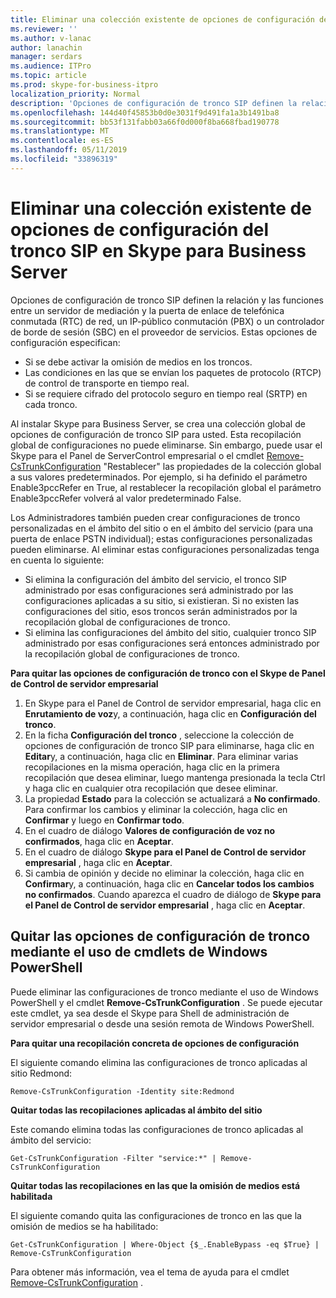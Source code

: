 ```yaml
---
title: Eliminar una colección existente de opciones de configuración del tronco SIP en Skype para Business Server
ms.reviewer: ''
ms.author: v-lanac
author: lanachin
manager: serdars
ms.audience: ITPro
ms.topic: article
ms.prod: skype-for-business-itpro
localization_priority: Normal
description: 'Opciones de configuración de tronco SIP definen la relación y las funciones entre un servidor de mediación y la puerta de enlace de telefónica conmutada (RTC) de red, un IP-público conmutación (PBX) o un controlador de borde de sesión (SBC) en el proveedor de servicios. '
ms.openlocfilehash: 144d40f45853b0d0e3031f9d491fa1a3b1491ba8
ms.sourcegitcommit: bb53f131fabb03a66f0d000f8ba668fbad190778
ms.translationtype: MT
ms.contentlocale: es-ES
ms.lasthandoff: 05/11/2019
ms.locfileid: "33896319"
---
```

# <a name="delete-an-existing-collection-of-sip-trunk-configuration-settings-in-skype-for-business-server"></a>Eliminar una colección existente de opciones de configuración del tronco SIP en Skype para Business Server

Opciones de configuración de tronco SIP definen la relación y las funciones entre un servidor de mediación y la puerta de enlace de telefónica conmutada (RTC) de red, un IP-público conmutación (PBX) o un controlador de borde de sesión (SBC) en el proveedor de servicios. Estas opciones de configuración especifican:

- Si se debe activar la omisión de medios en los troncos.
- Las condiciones en las que se envían los paquetes de protocolo (RTCP) de control de transporte en tiempo real.
- Si se requiere cifrado del protocolo seguro en tiempo real (SRTP) en cada tronco.

Al instalar Skype para Business Server, se crea una colección global de opciones de configuración de tronco SIP para usted. Esta recopilación global de configuraciones no puede eliminarse. Sin embargo, puede usar el Skype para el Panel de ServerControl empresarial o el cmdlet [Remove-CsTrunkConfiguration](https://docs.microsoft.com/en-us/powershell/module/skype/Remove-CsTrunkConfiguration) "Restablecer" las propiedades de la colección global a sus valores predeterminados. Por ejemplo, si ha definido el parámetro Enable3pccRefer en True, al restablecer la recopilación global el parámetro Enable3pccRefer volverá al valor predeterminado False.

Los Administradores también pueden crear configuraciones de tronco personalizadas en el ámbito del sitio o en el ámbito del servicio (para una puerta de enlace PSTN individual); estas configuraciones personalizadas pueden eliminarse. Al eliminar estas configuraciones personalizadas tenga en cuenta lo siguiente:

- Si elimina la configuración del ámbito del servicio, el tronco SIP administrado por esas configuraciones será administrado por las configuraciones aplicadas a su sitio, si existieran. Si no existen las configuraciones del sitio, esos troncos serán administrados por la recopilación global de configuraciones de tronco.
- Si elimina las configuraciones del ámbito del sitio, cualquier tronco SIP administrado por esas configuraciones será entonces administrado por la recopilación global de configuraciones de tronco.

**Para quitar las opciones de configuración de tronco con el Skype de Panel de Control de servidor empresarial** 

1. En Skype para el Panel de Control de servidor empresarial, haga clic en **Enrutamiento de voz**y, a continuación, haga clic en **Configuración del tronco**.
2. En la ficha **Configuración del tronco** , seleccione la colección de opciones de configuración de tronco SIP para eliminarse, haga clic en **Editar**y, a continuación, haga clic en **Eliminar**. Para eliminar varias recopilaciones en la misma operación, haga clic en la primera recopilación que desea eliminar, luego mantenga presionada la tecla Ctrl y haga clic en cualquier otra recopilación que desee eliminar.
3. La propiedad **Estado** para la colección se actualizará a **No confirmado**. Para confirmar los cambios y eliminar la colección, haga clic en **Confirmar** y luego en **Confirmar todo**.
4. En el cuadro de diálogo **Valores de configuración de voz no confirmados**, haga clic en **Aceptar**.
5. En el cuadro de diálogo **Skype para el Panel de Control de servidor empresarial** , haga clic en **Aceptar**.
6. Si cambia de opinión y decide no eliminar la colección, haga clic en **Confirmar**y, a continuación, haga clic en **Cancelar todos los cambios no confirmados**. Cuando aparezca el cuadro de diálogo de **Skype para el Panel de Control de servidor empresarial** , haga clic en **Aceptar**.

## <a name="removing-trunk-configuration-settings-by-using-windows-powershell-cmdlets"></a>Quitar las opciones de configuración de tronco mediante el uso de cmdlets de Windows PowerShell


Puede eliminar las configuraciones de tronco mediante el uso de Windows PowerShell y el cmdlet **Remove-CsTrunkConfiguration** . Se puede ejecutar este cmdlet, ya sea desde el Skype para Shell de administración de servidor empresarial o desde una sesión remota de Windows PowerShell. 

**Para quitar una recopilación concreta de opciones de configuración**

El siguiente comando elimina las configuraciones de tronco aplicadas al sitio Redmond:

`Remove-CsTrunkConfiguration -Identity site:Redmond`

**Quitar todas las recopilaciones aplicadas al ámbito del sitio**

Este comando elimina todas las configuraciones de tronco aplicadas al ámbito del servicio:

`Get-CsTrunkConfiguration -Filter "service:*" | Remove-CsTrunkConfiguration`

**Quitar todas las recopilaciones en las que la omisión de medios está habilitada**

El siguiente comando quita las configuraciones de tronco en las que la omisión de medios se ha habilitado:

`Get-CsTrunkConfiguration | Where-Object {$_.EnableBypass -eq $True} | Remove-CsTrunkConfiguration`

Para obtener más información, vea el tema de ayuda para el cmdlet [Remove-CsTrunkConfiguration](https://docs.microsoft.com/en-us/powershell/module/skype/Remove-CsTrunkConfiguration) .
